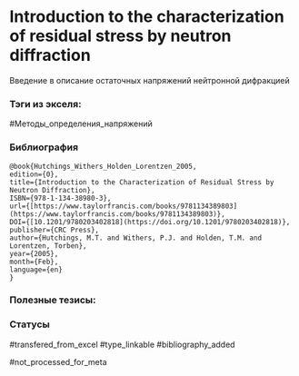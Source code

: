 # Introduction to the characterization of residual stress by neutron diffraction

Введение в описание остаточных напряжений нейтронной дифракцией

### Тэги из экселя:
#Методы_определения_напряжений 

### Библиография
```
@book{Hutchings_Withers_Holden_Lorentzen_2005,
edition={0},
title={Introduction to the Characterization of Residual Stress by Neutron Diffraction},
ISBN={978-1-134-38980-3},
url={[https://www.taylorfrancis.com/books/9781134389803](https://www.taylorfrancis.com/books/9781134389803)},
DOI={[10.1201/9780203402818](https://doi.org/10.1201/9780203402818)},
publisher={CRC Press},
author={Hutchings, M.T. and Withers, P.J. and Holden, T.M. and Lorentzen, Torben},
year={2005},
month={Feb},
language={en}
}
```

### Полезные тезисы:


### Статусы
#transfered_from_excel 
#type_linkable 
#bibliography_added

#not_processed_for_meta

